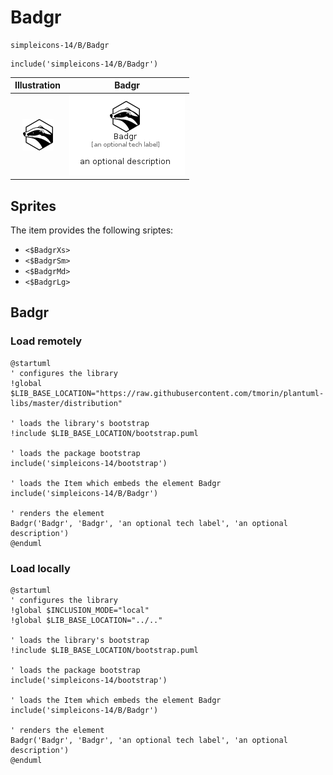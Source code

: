 # Badgr


```text
simpleicons-14/B/Badgr
```

```text
include('simpleicons-14/B/Badgr')
```



| Illustration | Badgr |
| :---: | :---: |
| ![illustration for Illustration](../../simpleicons-14/B/Badgr.png) | ![illustration for Badgr](../../simpleicons-14/B/Badgr.Local.png) |



## Sprites
The item provides the following sriptes:

- `<$BadgrXs>`
- `<$BadgrSm>`
- `<$BadgrMd>`
- `<$BadgrLg>`





## Badgr

### Load remotely
```plantuml
@startuml
' configures the library
!global $LIB_BASE_LOCATION="https://raw.githubusercontent.com/tmorin/plantuml-libs/master/distribution"

' loads the library's bootstrap
!include $LIB_BASE_LOCATION/bootstrap.puml

' loads the package bootstrap
include('simpleicons-14/bootstrap')

' loads the Item which embeds the element Badgr
include('simpleicons-14/B/Badgr')

' renders the element
Badgr('Badgr', 'Badgr', 'an optional tech label', 'an optional description')
@enduml
```

### Load locally
```plantuml
@startuml
' configures the library
!global $INCLUSION_MODE="local"
!global $LIB_BASE_LOCATION="../.."

' loads the library's bootstrap
!include $LIB_BASE_LOCATION/bootstrap.puml

' loads the package bootstrap
include('simpleicons-14/bootstrap')

' loads the Item which embeds the element Badgr
include('simpleicons-14/B/Badgr')

' renders the element
Badgr('Badgr', 'Badgr', 'an optional tech label', 'an optional description')
@enduml
```


